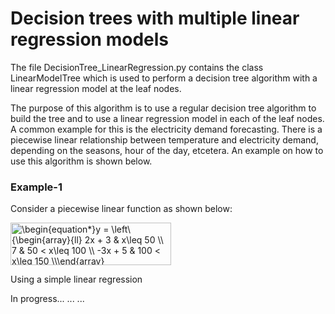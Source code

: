 # Decision trees with multiple linear regression models

The file DecisionTree_LinearRegression.py contains the class LinearModelTree which is used to perform a decision tree algorithm with a linear regression model at the leaf nodes. 

The purpose of this algorithm is to use a regular decision tree algorithm to build the tree and to use a linear regression model in each of the leaf nodes. A common example for this is the electricity demand forecasting. There is a piecewise linear relationship between temperature and electricity demand, depending on the seasons, hour of the day, etcetera. An example on how to use this algorithm is shown below.

### Example-1

Consider a piecewise linear function as shown below:

<img src="http://www.sciweavers.org/tex2img.php?eq=%5Cbegin%7Bequation%2A%7D%0Ay%20%3D%20%0A%5Cleft%5C%7B%0A%5Cbegin%7Barray%7D%7Bll%7D%0A%20%20%20%20%20%202x%20%2B%203%20%26%20x%5Cleq%2050%20%5C%5C%0A%20%20%20%20%20%207%20%26%2050%20%3C%20x%5Cleq%20100%20%5C%5C%0A%20%20%20%20%20%20-3x%20%2B%205%20%26%20100%20%3C%20x%5Cleq%20150%20%5C%5C%0A%5Cend%7Barray%7D%20%0A%5Cright.%5C%5D%0A%5Cend%7Bequation%2A%7D&bc=White&fc=Black&im=jpg&fs=12&ff=arev&edit=0" align="center" border="0" alt="\begin{equation*}y = \left\{\begin{array}{ll}      2x + 3 & x\leq 50 \\      7 & 50 < x\leq 100 \\      -3x + 5 & 100 < x\leq 150 \\\end{array} \right.\]\end{equation*}" width="257" height="68" />

Using a simple linear regression

In progress... ... ...
